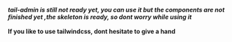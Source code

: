 ***tail-admin is still not ready yet, you can use it but the components are not finished yet ,the skeleton is ready, so dont worry while using it***
<br />
<br />
**If you like to use tailwindcss, dont hesitate to give a hand**